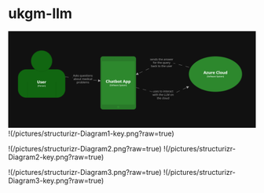 # ukgm-llm

![Alt text](/pictures/structurizr-Diagram1.png?raw=true "Optional Title")
!(/pictures/structurizr-Diagram1-key.png?raw=true)


!(/pictures/structurizr-Diagram2.png?raw=true)
!(/pictures/structurizr-Diagram2-key.png?raw=true)

!(/pictures/structurizr-Diagram3.png?raw=true)
!(/pictures/structurizr-Diagram3-key.png?raw=true)